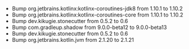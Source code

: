 - Bump org.jetbrains.kotlinx:kotlinx-coroutines-jdk8 from 1.10.1 to 1.10.2
- Bump org.jetbrains.kotlinx:kotlinx-coroutines-core from 1.10.1 to 1.10.2
- Bump dev.kikugie.stonecutter from 0.5.2 to 0.6
- Bump com.gradleup.shadow from 9.0.0-beta12 to 9.0.0-beta13
- Bump dev.kikugie.stonecutter from 0.5.2 to 0.6
- Bump org.jetbrains.kotlin.jvm from 2.1.20 to 2.1.21
